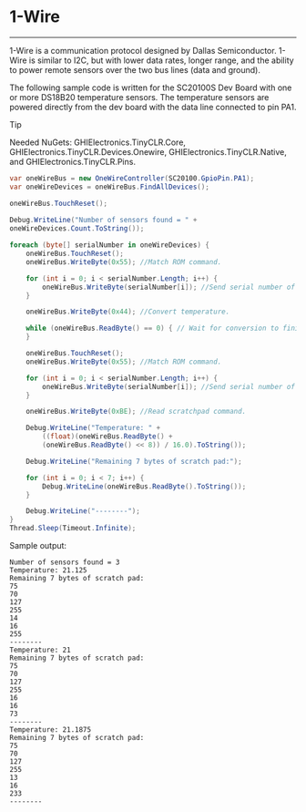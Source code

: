 # 1-Wire
---
1-Wire is a communication protocol designed by Dallas Semiconductor. 1-Wire is similar to I2C, but with lower data rates, longer range, and the ability to power remote sensors over the two bus lines (data and ground).

The following sample code is written for the SC20100S Dev Board with one or more DS18B20 temperature sensors. The temperature sensors are powered directly from the dev board with the data line connected to pin PA1.

> [!Tip]
> Needed NuGets: GHIElectronics.TinyCLR.Core, GHIElectronics.TinyCLR.Devices.Onewire, GHIElectronics.TinyCLR.Native, and GHIElectronics.TinyCLR.Pins.

```cs
var oneWireBus = new OneWireController(SC20100.GpioPin.PA1);
var oneWireDevices = oneWireBus.FindAllDevices();

oneWireBus.TouchReset();
            
Debug.WriteLine("Number of sensors found = " +
oneWireDevices.Count.ToString());

foreach (byte[] serialNumber in oneWireDevices) {
    oneWireBus.TouchReset();
    oneWireBus.WriteByte(0x55); //Match ROM command.

    for (int i = 0; i < serialNumber.Length; i++) {
        oneWireBus.WriteByte(serialNumber[i]); //Send serial number of device.
    }

    oneWireBus.WriteByte(0x44); //Convert temperature.

    while (oneWireBus.ReadByte() == 0) { // Wait for conversion to finish.
    }

    oneWireBus.TouchReset();
    oneWireBus.WriteByte(0x55); //Match ROM command.

    for (int i = 0; i < serialNumber.Length; i++) {
        oneWireBus.WriteByte(serialNumber[i]); //Send serial number of device.
    }

    oneWireBus.WriteByte(0xBE); //Read scratchpad command.

    Debug.WriteLine("Temperature: " +
        ((float)(oneWireBus.ReadByte() +
        (oneWireBus.ReadByte() << 8)) / 16.0).ToString());

    Debug.WriteLine("Remaining 7 bytes of scratch pad:");

    for (int i = 0; i < 7; i++) {
        Debug.WriteLine(oneWireBus.ReadByte().ToString());
    }

    Debug.WriteLine("--------");
}
Thread.Sleep(Timeout.Infinite);
```

Sample output:
```
Number of sensors found = 3
Temperature: 21.125
Remaining 7 bytes of scratch pad:
75
70
127
255
14
16
255
--------
Temperature: 21
Remaining 7 bytes of scratch pad:
75
70
127
255
16
16
73
--------
Temperature: 21.1875
Remaining 7 bytes of scratch pad:
75
70
127
255
13
16
233
--------
```





